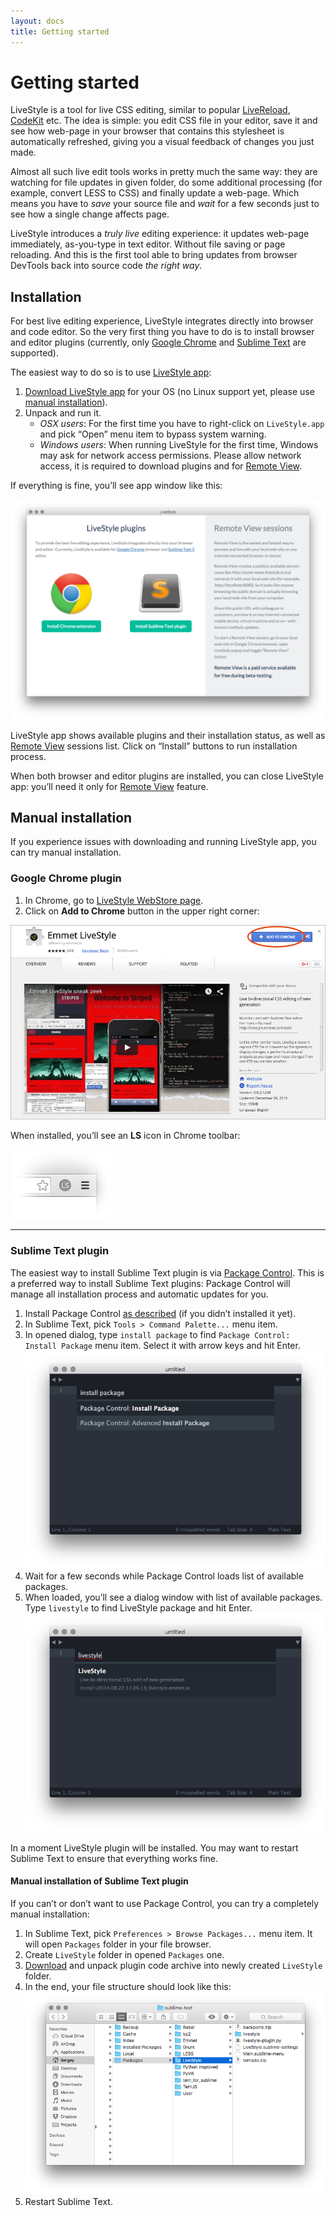```yaml
---
layout: docs
title: Getting started
---
```

# Getting started

LiveStyle is a tool for live CSS editing, similar to popular [LiveReload](http://livereload.com), [CodeKit](https://incident57.com/codekit/) etc. The idea is simple: you edit CSS file in your editor, save it and see how web-page in your browser that contains this stylesheet is automatically refreshed, giving you a visual feedback of changes you just made.

Almost all such live edit tools works in pretty much the same way: they are watching for file updates in given folder, do some additional processing (for example, convert LESS to CSS) and finally update a web-page. Which means you have to *save* your source file and *wait* for a few seconds just to see how a single change affects page.

LiveStyle introduces a *truly live* editing experience: it updates web-page immediately, as-you-type in text editor. Without file saving or page reloading. And this is the first tool able to bring updates from browser DevTools back into source code *the right way*.

## Installation

For best live editing experience, LiveStyle integrates directly into browser and code editor. So the very first thing you have to do is to install browser and editor plugins (currently, only [Google Chrome](https://www.google.com/chrome/) and [Sublime Text](http://www.sublimetext.com/) are supported).

The easiest way to do so is to use [LiveStyle app](/#download):

1. [Download LiveStyle app](/#download) for your OS (no Linux support yet, please use [manual installation](#manual)).
2. Unpack and run it.
	* *OSX users*: For the first time you have to right-click on `LiveStyle.app` and pick “Open” menu item to bypass system warning.
	* *Windows users*: When running LiveStyle for the first time, Windows may ask for network access permissions. Please allow network access, it is required to download plugins and for [Remote View](/docs/remote-view/).

If everything is fine, you’ll see app window like this:

![LiveStyle app](img/ls-app.png)

LiveStyle app shows available plugins and their installation status, as well as [Remote View](/docs/remote-view/) sessions list. Click on “Install” buttons to run installation process.

When both browser and editor plugins are installed, you can close LiveStyle app: you’ll need it only for [Remote View](/docs/remote-view/) feature.

## Manual installation

If you experience issues with downloading and running LiveStyle app, you can try manual installation.

### Google Chrome plugin

1. In Chrome, go to [LiveStyle WebStore page](https://chrome.google.com/webstore/detail/emmet-livestyle/diebikgmpmeppiilkaijjbdgciafajmg).
2. Click on **Add to Chrome** button in the upper right corner:

![image](img/chrome.png)

When installed, you’ll see an **LS** icon in Chrome toolbar:

![image](img/chrome-ls.png)

---

### Sublime Text plugin

The easiest way to install Sublime Text plugin is via [Package Control](https://packagecontrol.io). This is a preferred way to install Sublime Text plugins: Package Control will manage all installation process and automatic updates for you.

1. Install Package Control [as described](https://packagecontrol.io/installation) (if you didn’t installed it yet).
2. In Sublime Text, pick `Tools > Command Palette...` menu item.
3. In opened dialog, type `install package` to find `Package Control: Install Package` menu item. Select it with arrow keys and hit Enter.
![image](img/st1.png)
4. Wait for a few seconds while Package Control loads list of available packages.
5. When loaded, you’ll see a dialog window with list of available packages. Type `livestyle` to find LiveStyle package and hit Enter.
![image](img/st2.png)

In a moment LiveStyle plugin will be installed. You may want to restart Sublime Text to ensure that everything works fine.

#### Manual installation of Sublime Text plugin

If you can’t or don’t want to use Package Control, you can try a completely manual installation:

1. In Sublime Text, pick `Preferences > Browse Packages...` menu item. It will open `Packages` folder in your file browser.
2. Create `LiveStyle` folder in opened `Packages` one.
3. [Download](https://github.com/livestyle/sublime-text/archive/master.zip) and unpack plugin code archive into newly created `LiveStyle` folder.
4. In the end, your file structure should look like this:
![image](img/st3.png)
5. Restart Sublime Text.
